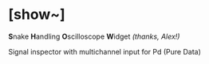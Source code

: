 # [show~]
**S**nake **H**andling **O**scilloscope **W**idget *(thanks, Alex!)*

Signal inspector with multichannel input for Pd (Pure Data)
